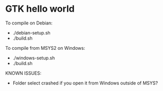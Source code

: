 # GTK hello world

To compile on Debian:
- ./debian-setup.sh
- ./build.sh

To compile from MSYS2 on Windows:
- ./windows-setup.sh
- ./build.sh

KNOWN ISSUES:
- Folder select crashed if you open it from Windows outside of MSYS?
